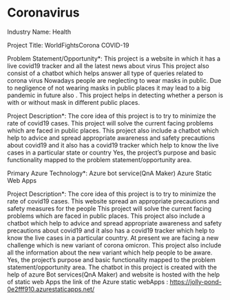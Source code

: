 # Coronavirus
Industry Name:
Health
 
Project Title:
WorldFightsCorona COVID-19

Problem Statement/Opportunity*:
This project is a website in which it has a live covid19 tracker and all the latest news about virus
This project also consist of a chatbot which helps answer all type of queries related to corona virus
Nowadays people are neglecting to wear masks in public. Due to negligence of not wearing masks in public places it may lead to a big pandemic in future also .
This project helps in detecting whether a person is with or without mask in different public places.
 
Project Description*:
The core idea of this project is to  try to minimize the rate of covid19 cases.
This project will solve the current facing problems which are faced  in public places. This project also include a chatbot which help to  advice and spread appropriate awareness and safety precautions about covid19 and it also has a covid19 tracker which help to know the live cases in a particular state or country
Yes, the project’s purpose and basic functionality mapped to the problem statement/opportunity area.

Primary Azure Technology*:
Azure bot service(QnA Maker)
Azure Static Web Apps

Project Description*:
The core idea of this project is to try to minimize the rate of covid19 cases. 
This website spread an appropriate precautions and safety measures for the people This project will solve the current facing problems which are faced in public places. 
This project also include a chatbot which help to advice and spread appropriate awareness and safety precautions about covid19 and it also has a covid19 tracker which help to know the live cases in a particular country.
At present we are facing a new challenge which is new variant of corona omicron. 
This project also include all the information about the new variant which help people to be aware.
Yes, the project’s purpose and basic functionality mapped to the problem statement/opportunity area. 
The chatbot in this project is created with the help of azure Bot services(QnA Maker) and website is hosted with the help of static web Apps 
the link of the Azure static webApps : https://jolly-pond-0e2fff910.azurestaticapps.net/
